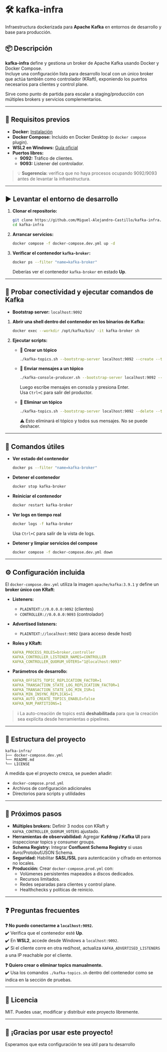 # 🛠️ kafka-infra

Infraestructura dockerizada para **Apache Kafka** en entornos de desarrollo y base para producción.

## 📦 Descripción

**kafka-infra** define y gestiona un broker de Apache Kafka usando Docker y Docker Compose.  
Incluye una configuración lista para desarrollo local con un único broker que actúa también como controlador (KRaft), exponiendo los puertos necesarios para clientes y control plane.  

Sirve como punto de partida para escalar a staging/producción con múltiples brokers y servicios complementarios.

---

## 🔧 Requisitos previos

- **Docker:** [Instalación](https://docs.docker.com/get-docker/)
- **Docker Compose:** Incluido en Docker Desktop (o `docker compose` plugin).
- **WSL2 en Windows:** [Guía oficial](https://learn.microsoft.com/windows/wsl/install)
- **Puertos libres:** 
  - **9092:** Tráfico de clientes.
  - **9093:** Listener del controlador.

> 💡 **Sugerencia:** verifica que no haya procesos ocupando 9092/9093 antes de levantar la infraestructura.

---

## ▶️ Levantar el entorno de desarrollo

1. **Clonar el repositorio:**
   ```bash
   git clone https://github.com/Miguel-Alejandro-Castillo/kafka-infra.git
   cd kafka-infra
   ```

2. **Arrancar servicios:**
   ```bash
   docker compose -f docker-compose.dev.yml up -d
   ```

3. **Verificar el contenedor `kafka-broker`:**
   ```bash
   docker ps --filter "name=kafka-broker"
   ```
   Deberías ver el contenedor `kafka-broker` en estado **Up**.

---

## 🔌 Probar conectividad y ejecutar comandos de Kafka

- **Bootstrap server:** `localhost:9092`

1. **Abrir una shell dentro del contenedor en los binarios de Kafka:**
   ```bash
   docker exec --workdir /opt/kafka/bin/ -it kafka-broker sh
   ```

2. **Ejecutar scripts:**

   - 📌 **Crear un tópico**
     ```bash
     ./kafka-topics.sh --bootstrap-server localhost:9092 --create --topic <nombre-topic>
     ```

   - 📌 **Enviar mensajes a un tópico**
     ```bash
     ./kafka-console-producer.sh --bootstrap-server localhost:9092 --topic <nombre-topic>
     ```
     Luego escribe mensajes en consola y presiona Enter.  
     Usa `Ctrl+C` para salir del productor.

   - 📌 **Eliminar un tópico**
     ```bash
     ./kafka-topics.sh --bootstrap-server localhost:9092 --delete --topic <nombre-topic>
     ```
     ⚠️ Esto eliminará el tópico y todos sus mensajes. No se puede deshacer.

---

## 🧃 Comandos útiles

- **Ver estado del contenedor**
  ```bash
  docker ps --filter "name=kafka-broker"
  ```

- **Detener el contenedor**
  ```bash
  docker stop kafka-broker
  ```

- **Reiniciar el contenedor**
  ```bash
  docker restart kafka-broker
  ```

- **Ver logs en tiempo real**
  ```bash
  docker logs -f kafka-broker
  ```
  Usa `Ctrl+C` para salir de la vista de logs.

- **Detener y limpiar servicios del compose**
  ```bash
  docker compose -f docker-compose.dev.yml down
  ```

---

## ⚙️ Configuración incluida

El `docker-compose.dev.yml` utiliza la imagen `apache/kafka:3.9.1` y define un **broker único con KRaft**:

- **Listeners:**
  - `PLAINTEXT://0.0.0.0:9092` (clientes)
  - `CONTROLLER://0.0.0.0:9093` (controlador)

- **Advertised listeners:**
  - `PLAINTEXT://localhost:9092` (para acceso desde host)

- **Roles y KRaft:**
  ```yaml
  KAFKA_PROCESS_ROLES=broker,controller
  KAFKA_CONTROLLER_LISTENER_NAMES=CONTROLLER
  KAFKA_CONTROLLER_QUORUM_VOTERS="1@localhost:9093"
  ```

- **Parámetros de desarrollo:**
  ```yaml
  KAFKA_OFFSETS_TOPIC_REPLICATION_FACTOR=1
  KAFKA_TRANSACTION_STATE_LOG_REPLICATION_FACTOR=1
  KAFKA_TRANSACTION_STATE_LOG_MIN_ISR=1
  KAFKA_MIN_INSYNC_REPLICAS=1
  KAFKA_AUTO_CREATE_TOPICS_ENABLE=false
  KAFKA_NUM_PARTITIONS=1
  ```

> ℹ️ La auto-creación de topics está **deshabilitada** para que la creación sea explícita desde herramientas o pipelines.

---

## 📁 Estructura del proyecto

```plaintext
kafka-infra/
├── docker-compose.dev.yml
└── README.md
└── LICENSE
```

A medida que el proyecto crezca, se pueden añadir:

- `docker-compose.prod.yml`
- Archivos de configuración adicionales
- Directorios para scripts y utilidades

---

## 🧱 Próximos pasos

- **Múltiples brokers:** Definir 3 nodos con KRaft y `KAFKA_CONTROLLER_QUORUM_VOTERS` ajustado.  
- **Herramientas de observabilidad:** Agregar **Kafdrop / Kafka UI** para inspeccionar topics y consumer groups.  
- **Schema Registry:** Integrar **Confluent Schema Registry** si usas Avro/Protobuf/JSON Schema.  
- **Seguridad:** Habilitar **SASL/SSL** para autenticación y cifrado en entornos no locales.  
- **Producción:** Crear `docker-compose.prod.yml` con:
  - Volúmenes persistentes mapeados a discos dedicados.
  - Recursos limitados.
  - Redes separadas para clientes y control plane.
  - Healthchecks y políticas de reinicio.

---

## ❓ Preguntas frecuentes

**❓ No puedo conectarme a `localhost:9092`.**  
✔️ Verifica que el contenedor esté **Up**.  
✔️ En **WSL2**, accede desde Windows a `localhost:9092`.  
✔️ Si el cliente corre en otra red/host, actualiza `KAFKA_ADVERTISED_LISTENERS` a una IP reachable por el cliente.

**❓ Quiero crear o eliminar topics manualmente.**  
✔️ Usa los comandos `./kafka-topics.sh` dentro del contenedor como se indica en la sección de pruebas.

---

## 📜 Licencia

MIT. Puedes usar, modificar y distribuir este proyecto libremente.

---
## 🚀 ¡Gracias por usar este proyecto!
Esperamos que esta configuración te sea útil para tu desarrollo
